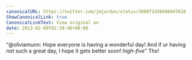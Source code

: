 ```yaml
---
canonicalURL: https://twitter.com/jmjordan/status/300071436696047616
ShowCanonicalLink: true
CanonicalLinkText: View original on
date: 2013-02-09T02:39:40+00:00
---
```

“@oliviamunn: Hope everyone is having a wonderful day! And if ur having not such a great day, I hope it gets better soon! *high-five*” Thx!